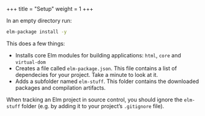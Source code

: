 +++
title       = "Setup"
weight      = 1
+++

In an empty directory run:

```bash
elm-package install -y
```

This does a few things:

- Installs core Elm modules for building  applications: `html`, `core` and `virtual-dom`
- Creates a file called `elm-package.json`. This file contains a list of dependecies for your project. Take a minute to look at it.
- Adds a subfolder named `elm-stuff`. This folder contains the downloaded packages and compilation artifacts.

When tracking an Elm project in source control, you should ignore the `elm-stuff` folder (e.g. by adding it to your project’s `.gitignore` file).
